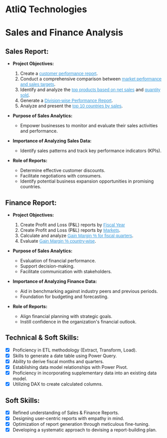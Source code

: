 # AtliQ Technologies

# Sales and Finance Analysis

## Sales Report:

- **Project Objectives:**
  1. Create a <a href="https://github.com/Nived1007/Excel-Sales-Analytics/blob/74c33fdc0ff2829865f1f2cfa56202762b275638/Customer%20Performance%20Report.pdf" style="color: #3498db; font-family: 'Arial', sans-serif;">customer performance report</a>.
  2. Conduct a comprehensive comparison between <a href="https://github.com/Nived1007/Excel-Sales-Analytics/blob/74c33fdc0ff2829865f1f2cfa56202762b275638/Market%20Performance%20Report.pdf" style="color: #3498db; font-family: 'Arial', sans-serif;">market performance and sales targets</a>.
  3. Identify and analyze the <a href="https://github.com/Nived1007/Excel-Sales-Analytics/blob/74c33fdc0ff2829865f1f2cfa56202762b275638/Top%2010%20products.pdf" style="color: #3498db; font-family: 'Arial', sans-serif;">top products based on net sales</a> and <a href="https://github.com/Nived1007/Excel-Sales-Analytics/blob/74c33fdc0ff2829865f1f2cfa56202762b275638/Top%20products%20based%20on%20qty.pdf" style="color: #3498db; font-family: 'Arial', sans-serif;">quantity sold</a>.
  4. Generate a <a href="https://github.com/Nived1007/Excel-Sales-Analytics/blob/fba5263de5cc72bb04de2cdad7c0984ae7c1a93d/Division%20wise%20performance%20report.pdf" style="color: #3498db; font-family: 'Arial', sans-serif;">Division-wise Performance Report</a>.
  5. Analyze and present the <a href="https://github.com/Nived1007/Excel-Sales-Analytics/blob/fba5263de5cc72bb04de2cdad7c0984ae7c1a93d/top%2010%20countries.pdf" style="color: #3498db; font-family: 'Arial', sans-serif;">top 10 countries by sales</a>.

- **Purpose of Sales Analytics:**
  - Empower businesses to monitor and evaluate their sales activities and performance.

- **Importance of Analyzing Sales Data:**
  - Identify sales patterns and track key performance indicators (KPIs).

- **Role of Reports:**
  - Determine effective customer discounts.
  - Facilitate negotiations with consumers.
  - Identify potential business expansion opportunities in promising countries.

## Finance Report:

- **Project Objectives:**
  1. Create Profit and Loss (P&L) reports by <a href="https://github.com/Nived1007/Excel-Sales-Analytics/blob/fba5263de5cc72bb04de2cdad7c0984ae7c1a93d/P%26L%20year%20wise.pdf" style="color: #3498db; font-family: 'Arial', sans-serif;">Fiscal Year</a> 
  2. Create Profit and Loss (P&L) reports by <a href="https://github.com/Nived1007/Excel-Sales-Analytics/blob/fba5263de5cc72bb04de2cdad7c0984ae7c1a93d/P%26L.pdf" style="color: #3498db; font-family: 'Arial', sans-serif;">Markets</a>.
  3. Calculate and analyze <a href="https://github.com/Nived1007/Excel-Sales-Analytics/blob/fba5263de5cc72bb04de2cdad7c0984ae7c1a93d/GM%25%20by%20fiscal%20quarter.pdf" style="color: #3498db; font-family: 'Arial', sans-serif;">Gain Margin % for fiscal quarters</a>.
  4. Evaluate <a href="https://github.com/Nived1007/Excel-Sales-Analytics/blob/fba5263de5cc72bb04de2cdad7c0984ae7c1a93d/GM%25%20by%20country.pdf" style="color: #3498db; font-family: 'Arial', sans-serif;">Gain Margin % country-wise</a>.

- **Purpose of Sales Analytics:**
  - Evaluation of financial performance.
  - Support decision-making.
  - Facilitate communication with stakeholders.

- **Importance of Analyzing Finance Data:**
  - Aid in benchmarking against industry peers and previous periods.
  - Foundation for budgeting and forecasting.

- **Role of Reports:**
  - Align financial planning with strategic goals.
  - Instill confidence in the organization's financial outlook.

## Technical & Soft Skills:

- [x] Proficiency in ETL methodology (Extract, Transform, Load).
- [x] Skills to generate a date table using Power Query.
- [x] Ability to derive fiscal months and quarters.
- [x] Establishing data model relationships with Power Pivot.
- [x] Proficiency in incorporating supplementary data into an existing data model.
- [x] Utilizing DAX to create calculated columns.

## Soft Skills:

- [x] Refined understanding of Sales & Finance Reports.
- [x] Designing user-centric reports with empathy in mind.
- [x] Optimization of report generation through meticulous fine-tuning.
- [x] Developing a systematic approach to devising a report-building plan.
